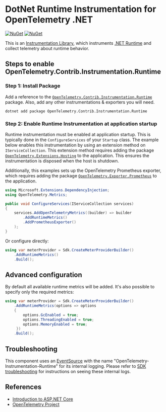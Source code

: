 # DotNet Runtime Instrumentation for OpenTelemetry .NET

[![NuGet](https://img.shields.io/nuget/v/OpenTelemetry.Contrib.Instrumentation.Runtime.svg)](https://www.nuget.org/packages/OpenTelemetry.Contrib.Instrumentation.Runtime)
[![NuGet](https://img.shields.io/nuget/dt/OpenTelemetry.Contrib.Instrumentation.Runtime.svg)](https://www.nuget.org/packages/OpenTelemetry.Contrib.Instrumentation.Runtime)

This is an [Instrumentation
Library](https://github.com/open-telemetry/opentelemetry-specification/blob/main/specification/glossary.md#instrumentation-library),
which instruments [.NET Runtime](https://docs.microsoft.com/dotnet) and
collect telemetry about runtime behavior.

## Steps to enable OpenTelemetry.Contrib.Instrumentation.Runtime

### Step 1: Install Package

Add a reference to the
[`OpenTelemetry.Contrib.Instrumentation.Runtime`](https://www.nuget.org/packages/OpenTelemetry.Contrib.Instrumentation.Runtime)
package. Also, add any other instrumentations & exporters you will need.

```shell
dotnet add package OpenTelemetry.Contrib.Instrumentation.Runtime
```

### Step 2: Enable Runtime Instrumentation at application startup

Runtime instrumentation must be enabled at application startup. This is
typically done in the `ConfigureServices` of your `Startup` class. The example
below enables this instrumentation by using an extension method on
`IServiceCollection`. This extension method requires adding the package
[`OpenTelemetry.Extensions.Hosting`](https://github.com/open-telemetry/opentelemetry-dotnet/blob/main/src/OpenTelemetry.Extensions.Hosting/README.md)
to the application. This ensures the instrumentation is disposed when the host
is shutdown.

Additionally, this examples sets up the OpenTelemetry Prometheus exporter, which
requires adding the package
[`OpenTelemetry.Exporter.Prometheus`](https://github.com/open-telemetry/opentelemetry-dotnet/blob/main/src/OpenTelemetry.Exporter.Prometheus/README.md)
to the application.

```csharp
using Microsoft.Extensions.DependencyInjection;
using OpenTelemetry.Metrics;

public void ConfigureServices(IServiceCollection services)
{
    services.AddOpenTelemetryMetrics((builder) => builder
        .AddRuntimeMetrics()
        .AddPrometheusExporter()
    );
}
```

Or configure directly:

```csharp
using var meterProvider = Sdk.CreateMeterProviderBuilder()
    .AddRuntimeMetrics()
    .Build();
```

## Advanced configuration

By default all available runtime metrics will be added. It's also possible to
specify only the required metrics:

```csharp
using var meterProvider = Sdk.CreateMeterProviderBuilder()
    .AddRuntimeMetrics(options => options
    {
        options.GcEnabled = true;
        options.ThreadingEnabled = true;
        options.MemoryEnabled = true;
     })
    .Build();
```

## Troubleshooting

This component uses an
[EventSource](https://docs.microsoft.com/dotnet/api/system.diagnostics.tracing.eventsource)
with the name "OpenTelemetry-Instrumentation-Runtime" for its internal
logging. Please refer to [SDK
troubleshooting](https://github.com/open-telemetry/opentelemetry-dotnet/tree/main/src/OpenTelemetry#troubleshooting)
for instructions on seeing these internal logs.

## References

* [Introduction to ASP.NET
  Core](https://docs.microsoft.com/aspnet/core/introduction-to-aspnet-core)
* [OpenTelemetry Project](https://opentelemetry.io/)
